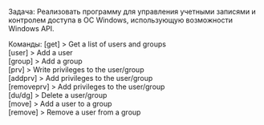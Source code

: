 Задача:
Реализовать программу для управления учетными записями и контролем
доступа в ОС Windows, использующую возможности Windows API.

Команды:
[get]  > Get a list of users and groups\
[user]  > Add a user\
[group]  > Add a group\
[prv]  > Write privileges to the user/group\
[addprv]  > Add privileges to the user/group\
[removeprv]  > Add privileges to the user/group\
[du/dg]  > Delete a user/group\
[move]  > Add a user to a group\
[remove]  > Remove a user from a group
